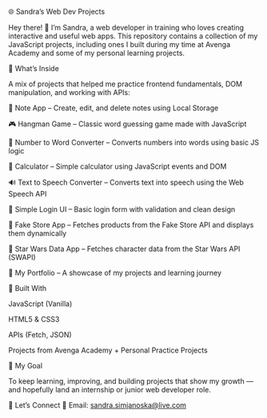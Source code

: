 🌐 Sandra’s Web Dev Projects

Hey there! 👋 I’m Sandra, a web developer in training who loves creating interactive and useful web apps.
This repository contains a collection of my JavaScript projects, including ones I built during my time at Avenga Academy and some of my personal learning projects.





🚀 What’s Inside

A mix of projects that helped me practice frontend fundamentals, DOM manipulation, and working with APIs:

📝 Note App – Create, edit, and delete notes using Local Storage

🎮 Hangman Game – Classic word guessing game made with JavaScript

🔢 Number to Word Converter – Converts numbers into words using basic JS logic

🧮 Calculator – Simple calculator using JavaScript events and DOM

🔊 Text to Speech Converter – Converts text into speech using the Web Speech API

🔐 Simple Login UI – Basic login form with validation and clean design

🛒 Fake Store App – Fetches products from the Fake Store API and displays them dynamically

🌌 Star Wars Data App – Fetches character data from the Star Wars API (SWAPI)

💼 My Portfolio – A showcase of my projects and learning journey





🧠 Built With

JavaScript (Vanilla)

HTML5 & CSS3

APIs (Fetch, JSON)

Projects from Avenga Academy + Personal Practice Projects





🎯 My Goal

To keep learning, improving, and building projects that show my growth — and hopefully land an internship or junior web developer role.

🤝 Let’s Connect
📧 Email: sandra.simjanoska@live.com
